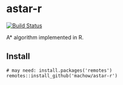 astar-r
=======

[![Build Status](https://travis-ci.org/machow/astar-r.svg?branch=master)](https://travis-ci.org/machow/astar-r)


A* algorithm implemented in R.

Install
-------

```
# may need: install.packages('remotes')
remotes::install_github('machow/astar-r')
```
